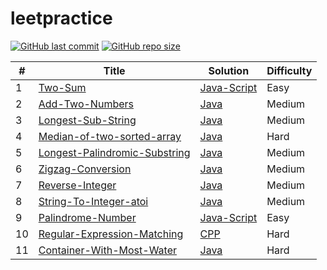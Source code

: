 # leetpractice
[![GitHub last commit](https://img.shields.io/github/last-commit/satya6608/leetpractice)](https://github.com/satya6608/leetpractice/commits/master)
[![GitHub repo size](https://img.shields.io/github/repo-size/satya6608/leetpractice)](https://github.com/satya6608/leetpractice/archive/master.zip)


| # | Title | Solution | Difficulty |
|---| ----- | -------- | ---------- |
| 1 |  [Two-Sum](https://leetcode.com/problems/two-sum) | [Java-Script](https://github.com/Satya6608/leetpractice/blob/main/Js/two-sum.js) | Easy |
| 2 | [Add-Two-Numbers](https://leetcode.com/problems/add-two-numbers) | [Java](https://github.com/satya6608/leetpractice/blob/main/Java_dsa/add-two-numbers.java) | Medium |
| 3 |[Longest-Sub-String](https://leetcode.com/problems/longest-substring-without-repeating-characters) | [Java](https://github.com/satya6608/leetpractice/blob/main/Java_dsa/longest-substring-without-repeating-characters.java) | Medium |
| 4 |[Median-of-two-sorted-array](https://leetcode.com/problems/median-of-two-sorted-array) | [Java](https://github.com/satya6608/leetpractice/blob/main/Java_dsa/median-of-two-sored-array.java) | Hard |
| 5 |[Longest-Palindromic-Substring](https://leetcode.com/problems/longest-palindromic-substring) | [Java](https://github.com/satya6608/leetpractice/blob/main/Java_dsa/longest-palindromic-substring.java) | Medium |
| 6 |[Zigzag-Conversion](https://leetcode.com/problems/zigzag-conversion) | [Java](https://github.com/satya6608/leetpractice/blob/main/Java_dsa/zigzag-conversion.java) | Medium |
| 7 |[Reverse-Integer](https://leetcode.com/problems/reverse-integer) | [Java](https://github.com/satya6608/leetpractice/blob/main/Java_dsa/reverse-integer.java) | Medium |
| 8 |[String-To-Integer-atoi](https://leetcode.com/problems/string-to-integer-atoi) | [Java](https://github.com/Satya6608/leetpractice/blob/main/Java_dsa/string-to-integer-atoi.java) | Medium |
| 9 |[Palindrome-Number](https://leetcode.com/problems/palindrome-number) | [Java-Script](https://github.com/satya6608/leetpractice/blob/main/Js/palindrome-number.js) | Easy |
| 10 |[Regular-Expression-Matching](https://leetcode.com/problems/regular-expression-matching) | [CPP](https://github.com/satya6608/leetpractice/blob/main/Java_dsa/regular-expression-matching.cpp) | Hard |
| 11 |[Container-With-Most-Water](https://leetcode.com/problems/container-with-most-water) | [Java](https://github.com/satya6608/leetpractice/blob/main/Java_dsa/container-with-most-water.java) | Hard |